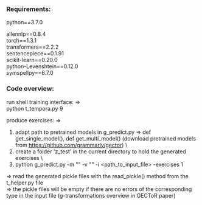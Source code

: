 ### Requirements:

python==3.7.0

allennlp==0.8.4 \
torch==1.3.1 \
transformers==2.2.2 \
sentencepiece==0.1.91 \
scikit-learn==0.20.0 \
python-Levenshtein==0.12.0 \
symspellpy==6.7.0


### Code overview:

run shell training interface: => \
python t_tempora.py 9


produce exercises: =>
1) adapt path to pretrained models in g_predict.py => def get_single_model(), def get_multi_model()  (download pretrained models from https://github.com/grammarly/gector) \
2) create a folder 'z_test' in the current directory to hold the generated exercises \
3) python g_predict.py -m "" -v "" -i <path_to_input_file> -exercises 1 

=> read the generated pickle files with the read_pickle() method from the t_helper.py file \
=> the pickle files will be empty if there are no errors of the corresponding type in the input file  (g-transformations overview in GECToR paper)

